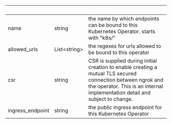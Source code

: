 <!-- Code generated for API Clients. DO NOT EDIT. -->

| &nbsp;           | &nbsp;             | &nbsp;                                                                                                                                                                                      |
| ---------------- | ------------------ | ------------------------------------------------------------------------------------------------------------------------------------------------------------------------------------------- |
| name             | string             | the name by which endpoints can be bound to this Kubernetes Operator. starts with "k8s/"                                                                                                    |
| allowed_urls     | List&lt;string&gt; | the regexes for urls allowed to be bound to this operator                                                                                                                                   |
| csr              | string             | CSR is supplied during initial creation to enable creating a mutual TLS secured connection between ngrok and the operator. This is an internal implementation detail and subject to change. |
| ingress_endpoint | string             | the public ingress endpoint for this Kubernetes Operator                                                                                                                                    |
